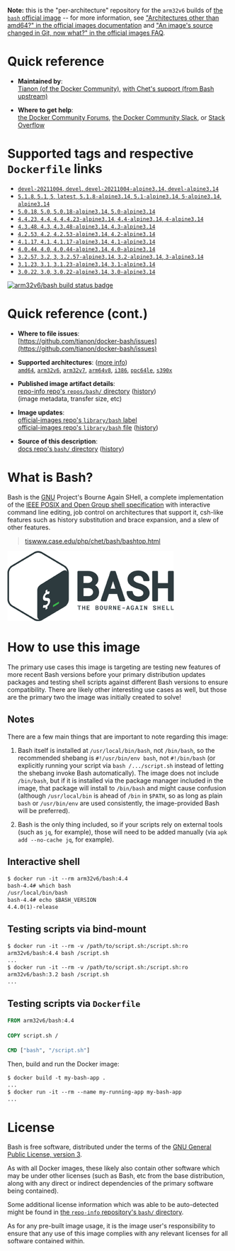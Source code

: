 <!--

********************************************************************************

WARNING:

    DO NOT EDIT "bash/README.md"

    IT IS AUTO-GENERATED

    (from the other files in "bash/" combined with a set of templates)

********************************************************************************

-->

**Note:** this is the "per-architecture" repository for the `arm32v6` builds of [the `bash` official image](https://hub.docker.com/_/bash) -- for more information, see ["Architectures other than amd64?" in the official images documentation](https://github.com/docker-library/official-images#architectures-other-than-amd64) and ["An image's source changed in Git, now what?" in the official images FAQ](https://github.com/docker-library/faq#an-images-source-changed-in-git-now-what).

# Quick reference

-	**Maintained by**:  
	[Tianon (of the Docker Community)](https://github.com/tianon/docker-bash), [with Chet's support (from Bash upstream)](https://github.com/docker-library/official-images/pull/2217#issue-181031192)

-	**Where to get help**:  
	[the Docker Community Forums](https://forums.docker.com/), [the Docker Community Slack](https://dockr.ly/slack), or [Stack Overflow](https://stackoverflow.com/search?tab=newest&q=docker)

# Supported tags and respective `Dockerfile` links

-	[`devel-20211004`, `devel`, `devel-20211004-alpine3.14`, `devel-alpine3.14`](https://github.com/tianon/docker-bash/blob/1f0440929dfda55141adee46864a1c23497f8e0f/devel/Dockerfile)
-	[`5.1.8`, `5.1`, `5`, `latest`, `5.1.8-alpine3.14`, `5.1-alpine3.14`, `5-alpine3.14`, `alpine3.14`](https://github.com/tianon/docker-bash/blob/83941cc446c3e1789afaf1c849e445ddf9687a06/5.1/Dockerfile)
-	[`5.0.18`, `5.0`, `5.0.18-alpine3.14`, `5.0-alpine3.14`](https://github.com/tianon/docker-bash/blob/83941cc446c3e1789afaf1c849e445ddf9687a06/5.0/Dockerfile)
-	[`4.4.23`, `4.4`, `4`, `4.4.23-alpine3.14`, `4.4-alpine3.14`, `4-alpine3.14`](https://github.com/tianon/docker-bash/blob/83941cc446c3e1789afaf1c849e445ddf9687a06/4.4/Dockerfile)
-	[`4.3.48`, `4.3`, `4.3.48-alpine3.14`, `4.3-alpine3.14`](https://github.com/tianon/docker-bash/blob/83941cc446c3e1789afaf1c849e445ddf9687a06/4.3/Dockerfile)
-	[`4.2.53`, `4.2`, `4.2.53-alpine3.14`, `4.2-alpine3.14`](https://github.com/tianon/docker-bash/blob/83941cc446c3e1789afaf1c849e445ddf9687a06/4.2/Dockerfile)
-	[`4.1.17`, `4.1`, `4.1.17-alpine3.14`, `4.1-alpine3.14`](https://github.com/tianon/docker-bash/blob/83941cc446c3e1789afaf1c849e445ddf9687a06/4.1/Dockerfile)
-	[`4.0.44`, `4.0`, `4.0.44-alpine3.14`, `4.0-alpine3.14`](https://github.com/tianon/docker-bash/blob/83941cc446c3e1789afaf1c849e445ddf9687a06/4.0/Dockerfile)
-	[`3.2.57`, `3.2`, `3`, `3.2.57-alpine3.14`, `3.2-alpine3.14`, `3-alpine3.14`](https://github.com/tianon/docker-bash/blob/83941cc446c3e1789afaf1c849e445ddf9687a06/3.2/Dockerfile)
-	[`3.1.23`, `3.1`, `3.1.23-alpine3.14`, `3.1-alpine3.14`](https://github.com/tianon/docker-bash/blob/83941cc446c3e1789afaf1c849e445ddf9687a06/3.1/Dockerfile)
-	[`3.0.22`, `3.0`, `3.0.22-alpine3.14`, `3.0-alpine3.14`](https://github.com/tianon/docker-bash/blob/83941cc446c3e1789afaf1c849e445ddf9687a06/3.0/Dockerfile)

[![arm32v6/bash build status badge](https://img.shields.io/jenkins/s/https/doi-janky.infosiftr.net/job/multiarch/job/arm32v6/job/bash.svg?label=arm32v6/bash%20%20build%20job)](https://doi-janky.infosiftr.net/job/multiarch/job/arm32v6/job/bash/)

# Quick reference (cont.)

-	**Where to file issues**:  
	[https://github.com/tianon/docker-bash/issues](https://github.com/tianon/docker-bash/issues)

-	**Supported architectures**: ([more info](https://github.com/docker-library/official-images#architectures-other-than-amd64))  
	[`amd64`](https://hub.docker.com/r/amd64/bash/), [`arm32v6`](https://hub.docker.com/r/arm32v6/bash/), [`arm32v7`](https://hub.docker.com/r/arm32v7/bash/), [`arm64v8`](https://hub.docker.com/r/arm64v8/bash/), [`i386`](https://hub.docker.com/r/i386/bash/), [`ppc64le`](https://hub.docker.com/r/ppc64le/bash/), [`s390x`](https://hub.docker.com/r/s390x/bash/)

-	**Published image artifact details**:  
	[repo-info repo's `repos/bash/` directory](https://github.com/docker-library/repo-info/blob/master/repos/bash) ([history](https://github.com/docker-library/repo-info/commits/master/repos/bash))  
	(image metadata, transfer size, etc)

-	**Image updates**:  
	[official-images repo's `library/bash` label](https://github.com/docker-library/official-images/issues?q=label%3Alibrary%2Fbash)  
	[official-images repo's `library/bash` file](https://github.com/docker-library/official-images/blob/master/library/bash) ([history](https://github.com/docker-library/official-images/commits/master/library/bash))

-	**Source of this description**:  
	[docs repo's `bash/` directory](https://github.com/docker-library/docs/tree/master/bash) ([history](https://github.com/docker-library/docs/commits/master/bash))

# What is Bash?

Bash is the [GNU](http://www.gnu.org/) Project's Bourne Again SHell, a complete implementation of the [IEEE POSIX and Open Group shell specification](http://www.opengroup.org/onlinepubs/9699919799/nfindex.html) with interactive command line editing, job control on architectures that support it, csh-like features such as history substitution and brace expansion, and a slew of other features.

> [tiswww.case.edu/php/chet/bash/bashtop.html](https://tiswww.case.edu/php/chet/bash/bashtop.html)

![logo](https://raw.githubusercontent.com/docker-library/docs/5cb6fef6ed317e5af7e1e14e64c18c2b81657e81/bash/logo.png)

# How to use this image

The primary use cases this image is targeting are testing new features of more recent Bash versions before your primary distribution updates packages and testing shell scripts against different Bash versions to ensure compatibility. There are likely other interesting use cases as well, but those are the primary two the image was initially created to solve!

## Notes

There are a few main things that are important to note regarding this image:

1.	Bash itself is installed at `/usr/local/bin/bash`, not `/bin/bash`, so the recommended shebang is `#!/usr/bin/env bash`, not `#!/bin/bash` (or explicitly running your script via `bash /.../script.sh` instead of letting the shebang invoke Bash automatically). The image does not include `/bin/bash`, but if it is installed via the package manager included in the image, that package will install to `/bin/bash` and might cause confusion (although `/usr/local/bin` is ahead of `/bin` in `$PATH`, so as long as plain `bash` or `/usr/bin/env` are used consistently, the image-provided Bash will be preferred).

2.	Bash is the only thing included, so if your scripts rely on external tools (such as `jq`, for example), those will need to be added manually (via `apk add --no-cache jq`, for example).

## Interactive shell

```console
$ docker run -it --rm arm32v6/bash:4.4
bash-4.4# which bash
/usr/local/bin/bash
bash-4.4# echo $BASH_VERSION
4.4.0(1)-release
```

## Testing scripts via bind-mount

```console
$ docker run -it --rm -v /path/to/script.sh:/script.sh:ro arm32v6/bash:4.4 bash /script.sh
...
$ docker run -it --rm -v /path/to/script.sh:/script.sh:ro arm32v6/bash:3.2 bash /script.sh
...
```

## Testing scripts via `Dockerfile`

```dockerfile
FROM arm32v6/bash:4.4

COPY script.sh /

CMD ["bash", "/script.sh"]
```

Then, build and run the Docker image:

```console
$ docker build -t my-bash-app .
...
$ docker run -it --rm --name my-running-app my-bash-app
...
```

# License

Bash is free software, distributed under the terms of the [GNU General Public License, version 3](http://www.gnu.org/licenses/gpl.html).

As with all Docker images, these likely also contain other software which may be under other licenses (such as Bash, etc from the base distribution, along with any direct or indirect dependencies of the primary software being contained).

Some additional license information which was able to be auto-detected might be found in [the `repo-info` repository's `bash/` directory](https://github.com/docker-library/repo-info/tree/master/repos/bash).

As for any pre-built image usage, it is the image user's responsibility to ensure that any use of this image complies with any relevant licenses for all software contained within.
